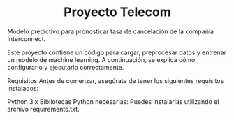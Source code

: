 <h1 align="center">Proyecto Telecom</h1>

Modelo predictivo para pronosticar tasa de cancelación de la compañía Interconnect.

Este proyecto contiene un código para cargar, preprocesar datos y entrenar un modelo de machine learning. A continuación, se explica cómo configurarlo y ejecutarlo correctamente.

Requisitos
Antes de comenzar, asegúrate de tener los siguientes requisitos instalados:

Python 3.x
Bibliotecas Python necesarias: Puedes instalarlas utilizando el archivo requirements.txt.